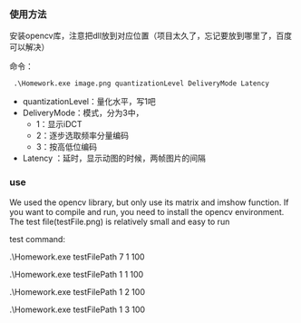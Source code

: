 ### 使用方法

安装opencv库，注意把dll放到对应位置（项目太久了，忘记要放到哪里了，百度可以解决）



命令：

```
 .\Homework.exe image.png quantizationLevel DeliveryMode Latency 
```

* quantizationLevel：量化水平，写1吧
* DeliveryMode：模式，分为3中，
  * 1：显示iDCT
  * 2：逐步选取频率分量编码
  * 3：按高低位编码
* Latency  ：延时，显示动图的时候，两帧图片的间隔



### use

We used the opencv library, but only use its matrix and imshow function. If you want to compile and run, you need to install the opencv environment. 
The test file(testFile.png) is relatively small and easy to run

test command:

.\Homework.exe testFilePath 7 1 100 

.\Homework.exe testFilePath  1 1 100 

.\Homework.exe testFilePath  1 2 100 

.\Homework.exe testFilePath  1 3 100 